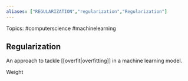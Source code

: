 ```yaml
---
aliases: ["REGULARIZATION","regularization","Regularization"] 
---
```

Topics: #computerscience #machinelearning 

## Regularization
An approach to tackle [[overfit|overfitting]] in a machine learning model. 

Weight 